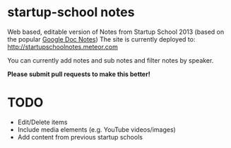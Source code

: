 startup-school notes
==============

Web based, editable version of Notes from Startup School 2013 (based on the popular <a href="https://docs.google.com/document/d/1Xo99mjzc4nyK3J4_GBiba_Kz4h1NPL2Os06JhvbCh5c/preview?sle=true#">Google Doc Notes</a>)
The site is currently deployed to: http://startupschoolnotes.meteor.com

You can currently add notes and sub notes and filter notes by speaker.

<b>Please submit pull requests to make this better!</b>

<h1>TODO</h1>
<ul>
  <li>Edit/Delete items</li>
  <li>Include media elements (e.g. YouTube videos/images)</li>
  <li>Add content from previous startup schools</li>
</ul>



